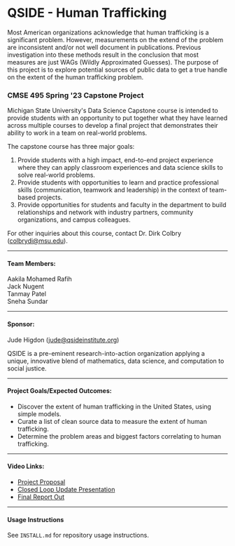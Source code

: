 <!-- #region -->
# QSIDE - Human Trafficking

Most American organizations acknowledge that human trafficking is a significant problem. However, measurements on the extend of the problem are inconsistent and/or not well document in publications. Previous investigation into these methods result in the conclusion that most measures are just WAGs (Wildly Approximated Guesses). The purpose of this project is to explore potential sources of public data to get a true handle on the extent of the human trafficking problem.

### CMSE 495 Spring '23 Capstone Project<br>
Michigan State University's Data Science Capstone course is intended to provide students with an opportunity to put together what they have learned across multiple courses to develop a final project that demonstrates their ability to work in a team on real-world problems.

The capstone course has three major goals:

1. Provide students with a high impact, end-to-end project experience where they can apply classroom experiences and data science skills to solve real-world problems.
2. Provide students with opportunities to learn and practice professional skills (communication, teamwork and leadership) in the context of team-based projects.
3. Provide opportunities for students and faculty in the department to build relationships and network with industry partners, community organizations, and campus colleagues.



For other inquiries about this course, contact Dr. Dirk Colbry (colbrydi@msu.edu).

---
#### Team Members:
Aakila Mohamed Rafih<br>
Jack Nugent<br>
Tanmay Patel<br>
Sneha Sundar

---
#### Sponsor:
Jude Higdon (jude@qsideinstitute.org)<br>

QSIDE is a pre-eminent research-into-action organization applying a unique, innovative blend of mathematics, data science, and computation to social justice.

---
#### Project Goals/Expected Outcomes:
- Discover the extent of human trafficking in the United States, using simple models.
- Curate a list of clean source data to measure the extent of human trafficking.
- Determine the problem areas and biggest factors correlating to human trafficking.

---
#### Video Links:
- [Project Proposal](https://youtu.be/sLI0I4gfVz4)
- [Closed Loop Update Presentation](https://youtu.be/SdwatjWmhlg)
- [Final Report Out](https://youtu.be/Q7XfxxDDLdc)

---
#### Usage Instructions
See `INSTALL.md` for repository usage instructions.
<!-- #endregion -->

